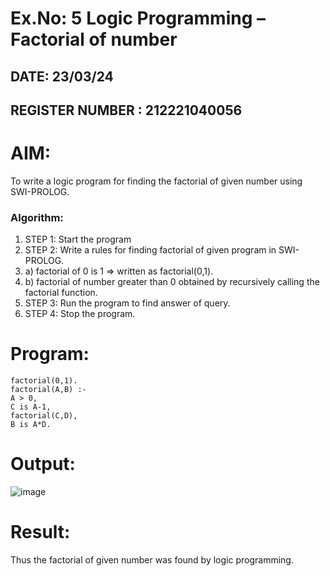 # Ex.No: 5   Logic Programming – Factorial of number   
## DATE: 23/03/24                                                                           
## REGISTER NUMBER : 212221040056
# AIM: 
To write  a logic program for finding the factorial of given number using SWI-PROLOG. 
### Algorithm:
1. STEP 1: Start the program
2. STEP 2:  Write a rules for finding factorial of given program in SWI-PROLOG.
3.   a)	factorial of 0 is 1 => written as factorial(0,1).
4.   b)	factorial of number greater than 0 obtained by recursively calling the factorial    function.
5. STEP 3: Run the program  to find answer of  query.
6. STEP 4: Stop the program.

# Program:
```
factorial(0,1).
factorial(A,B) :-
A > 0,
C is A-1,
factorial(C,D),
B is A*D.
```


#  Output:
![image](https://github.com/HibaRajarajeswari/AI_Lab_2023-24/assets/129970809/bdf7ffe6-2512-42f1-a4f4-56576bfd604f)



# Result:
Thus the factorial of given number was found by logic programming. 
